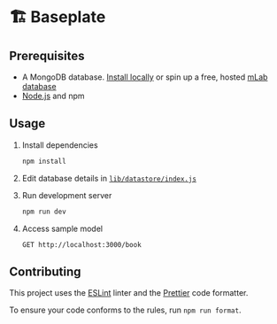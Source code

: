 # 🏗 Baseplate

## Prerequisites

- A MongoDB database. [Install locally](https://docs.mongodb.com/manual/installation/) or spin up a free, hosted [mLab database](https://mlab.com/)
- [Node.js](https://nodejs.org/en/download/) and npm

## Usage

1. Install dependencies

   ```sh
   npm install
   ```

1. Edit database details in [`lib/datastore/index.js`](https://github.com/baseplatejs/core/blob/master/lib/datastore/index.js#L4-L5)

1. Run development server

   ```sh
   npm run dev
   ```

1. Access sample model

   ```
   GET http://localhost:3000/book
   ```

## Contributing

This project uses the [ESLint](https://eslint.org/) linter and the [Prettier](https://prettier.io/) code formatter.

To ensure your code conforms to the rules, run `npm run format`.
